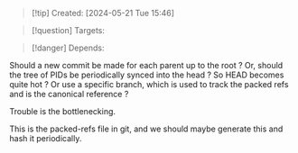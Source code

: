 
>[!tip] Created: [2024-05-21 Tue 15:46]

>[!question] Targets: 

>[!danger] Depends: 

Should a new commit be made for each parent up to the root ?
Or, should the tree of PIDs be periodically synced into the head ?
So HEAD becomes quite hot ?
Or use a specific branch, which is used to track the packed refs and is the canonical reference ?

Trouble is the bottlenecking.


This is the packed-refs file in git, and we should maybe generate this and hash it periodically.